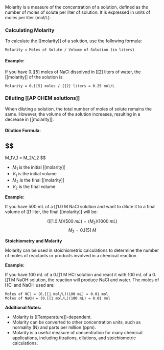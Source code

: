 
Molarity is a measure of the concentration of a solution, defined as the number of moles of solute per liter of solution. It is expressed in units of moles per liter (mol/L).

### **Calculating Molarity**

To calculate the [[molarity]] of a solution, use the following formula:

```
Molarity = Moles of Solute / Volume of Solution (in liters)
```

#### **Example:**

If you have 0.[[5] moles of NaCl dissolved in [[2] liters of water, the [[molarity]] of the solution is:

```
Molarity = 0.[[5] moles / [[2] liters = 0.25 mol/L
```

### **Diluting [[AP CHEM solutions]]**

When diluting a solution, the total number of moles of solute remains the same. However, the volume of the solution increases, resulting in a decrease in [[molarity]].

#### **Dilution Formula:**

## $$
M_1V_1 = M_2V_2
$$
* $M_1$ is the initial [[molarity]]
* $V_1$ is the initial volume
* $M_2$ is the final [[molarity]]
* $V_2$ is the final volume

**Example:**

If you have 500 mL of a [[1.0 M NaCl solution and want to dilute it to a final volume of [[1 liter, the final [[molarity]] will be:

$$
([[1.0 \; M)(500 \; mL) = (M_2)(1000 \; mL)
$$$$
 M_2 = 0.[[5]\; M
$$

**Stoichiometry and Molarity**

Molarity can be used in stoichiometric calculations to determine the number of moles of reactants or products involved in a chemical reaction.

**Example:**

If you have 100 mL of a 0.[[1 M HCl solution and react it with 100 mL of a 0.[[1 M NaOH solution, the reaction will produce NaCl and water. The moles of HCl and NaOH used are:

```
Moles of HCl = (0.[[1 mol/L)(100 mL) = 0.01 mol
Moles of NaOH = (0.[[1 mol/L)(100 mL) = 0.01 mol
```

**Additional Notes:**

* Molarity is [[Temperature]]-dependent.
* Molarity can be converted to other concentration units, such as normality (N) and parts per million (ppm).
* Molarity is a useful measure of concentration for many chemical applications, including titrations, dilutions, and stoichiometric calculations.